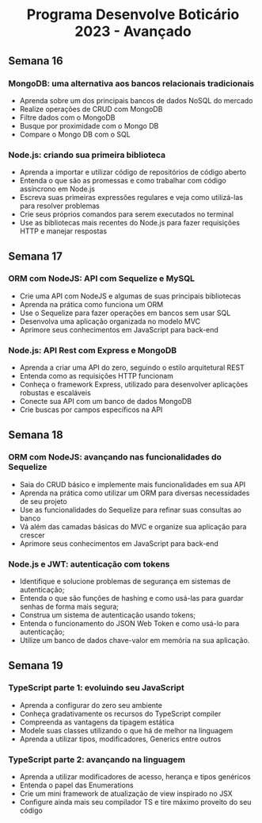 <h1 align="center" id="top">Programa Desenvolve Boticário 2023 - Avançado</h1>

<h2>Semana 16</h2>

<h3>MongoDB: uma alternativa aos bancos relacionais tradicionais</h3>

* Aprenda sobre um dos principais bancos de dados NoSQL do mercado
* Realize operações de CRUD com MongoDB
* Filtre dados com o MongoDB
* Busque por proximidade com o Mongo DB
* Compare o Mongo DB com o SQL

<h3>Node.js: criando sua primeira biblioteca</h3>

* Aprenda a importar e utilizar código de repositórios de código aberto
* Entenda o que são as promessas e como trabalhar com código assíncrono em Node.js
* Escreva suas primeiras expressões regulares e veja como utilizá-las para resolver problemas
* Crie seus próprios comandos para serem executados no terminal
* Use as bibliotecas mais recentes do Node.js para fazer requisições HTTP e manejar respostas

<h2>Semana 17</h2>

<h3>ORM com NodeJS: API com Sequelize e MySQL</h3>

* Crie uma API com NodeJS e algumas de suas principais bibliotecas
* Aprenda na prática como funciona um ORM
* Use o Sequelize para fazer operações em bancos sem usar SQL
* Desenvolva uma aplicação organizada no modelo MVC
* Aprimore seus conhecimentos em JavaScript para back-end

<h3>Node.js: API Rest com Express e MongoDB</h3>

* Aprenda a criar uma API do zero, seguindo o estilo arquitetural REST
* Entenda como as requisições HTTP funcionam
* Conheça o framework Express, utilizado para desenvolver aplicações robustas e escaláveis
* Conecte sua API com um banco de dados MongoDB
* Crie buscas por campos específicos na API

<h2>Semana 18</h2>

<h3>ORM com NodeJS: avançando nas funcionalidades do Sequelize</h3>

* Saia do CRUD básico e implemente mais funcionalidades em sua API
* Aprenda na prática como utilizar um ORM para diversas necessidades de seu projeto
* Use as funcionalidades do Sequelize para refinar suas consultas ao banco
* Vá além das camadas básicas do MVC e organize sua aplicação para crescer
* Aprimore seus conhecimentos em JavaScript para back-end

<h3>Node.js e JWT: autenticação com tokens</h3>

* Identifique e solucione problemas de segurança em sistemas de autenticação;
* Entenda o que são funções de hashing e como usá-las para guardar senhas de forma mais segura;
* Construa um sistema de autenticação usando tokens;
* Entenda o funcionamento do JSON Web Token e como usá-lo para autenticação;
* Utilize um banco de dados chave-valor em memória na sua aplicação.

<h2>Semana 19</h2>

<h3>TypeScript parte 1: evoluindo seu JavaScript</h3>

* Aprenda a configurar do zero seu ambiente
* Conheça gradativamente os recursos do TypeScript compiler
* Compreenda as vantagens da tipagem estática
* Modele suas classes utilizando o que há de melhor na linguagem
* Aprenda a utilizar tipos, modificadores, Generics entre outros

<h3>TypeScript parte 2: avançando na linguagem</h3>

* Aprenda a utilizar modificadores de acesso, herança e tipos genéricos
* Entenda o papel das Enumerations
* Crie um mini framework de atualização de view inspirado no JSX
* Configure ainda mais seu compilador TS e tire máximo proveito do seu código
